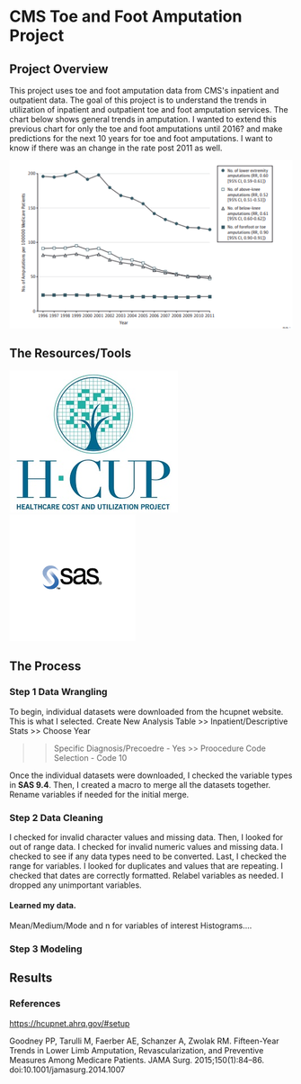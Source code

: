 # CMS Toe and Foot Amputation Project

## Project Overview 

This project uses toe and foot amputation data from CMS's inpatient and outpatient data.
The goal of this project is to understand the trends in utilization of inpatient and outpatient toe and foot amputation services. The chart below shows general trends in amputation. I wanted to extend this previous chart for only the toe and foot amputations until 2016? and make predictions for the next 10 years for toe and foot amputations. I want to know if there was an change in the rate post 2011 as well. 

![trends](img/trends.PNG)

## The Resources/Tools
![hcup](img/hcup.jpg)        ![sas](img/sas.png)

## The Process

### Step 1 Data Wrangling 

To begin, individual datasets were downloaded from the hcupnet website. 
This is what I selected. Create New Analysis Table >> Inpatient/Descriptive Stats >> Choose Year
>> Specific Diagnosis/Precoedre - Yes >> Proocedure Code Selection - Code 10

Once the individual datasets were downloaded, I checked the variable types in **SAS 9.4**.
Then, I created a macro to merge all the datasets together. Rename variables if needed for the initial merge. 

### Step 2 Data Cleaning 
 I checked for invalid character values and missing data. Then, I looked for out of range data. 
 I checked for invalid numeric values and missing data. I checked to see if any data types need to be converted. Last, I checked the range for variables. I looked for duplicates and values that are repeating. I checked that dates are correctly formatted. Relabel variables as needed. I dropped any unimportant variables. 

#### Learned my data. 
Mean/Medium/Mode and n for variables of interest 
Histograms.... 


### Step 3 Modeling 

## Results 

### References 

https://hcupnet.ahrq.gov/#setup

Goodney PP, Tarulli M, Faerber AE, Schanzer A, Zwolak RM. Fifteen-Year Trends in Lower Limb Amputation, Revascularization, and Preventive Measures Among Medicare Patients. JAMA Surg. 2015;150(1):84–86. doi:10.1001/jamasurg.2014.1007




